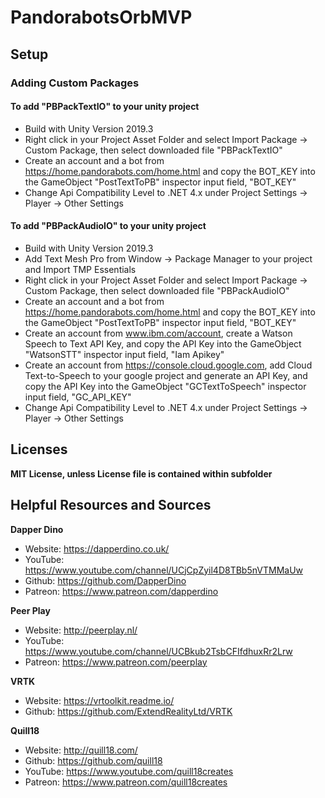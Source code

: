 # PandorabotsOrbMVP

## Setup

### **Adding Custom Packages**

#### To add "PBPackTextIO" to your unity project
* Build with Unity Version 2019.3
* Right click in your Project Asset Folder and select Import Package -> Custom Package, then select downloaded file "PBPackTextIO"
* Create an account and a bot from https://home.pandorabots.com/home.html and copy the BOT_KEY into the GameObject "PostTextToPB" inspector input field, "BOT_KEY"
* Change Api Compatibility Level to .NET 4.x under Project Settings -> Player -> Other Settings

#### To add "PBPackAudioIO" to your unity project
* Build with Unity Version 2019.3
* Add Text Mesh Pro from Window -> Package Manager to your project and Import TMP Essentials
* Right click in your Project Asset Folder and select Import Package -> Custom Package, then select downloaded file "PBPackAudioIO"
* Create an account and a bot from https://home.pandorabots.com/home.html and copy the BOT_KEY into the GameObject "PostTextToPB" inspector input field, "BOT_KEY"
* Create an account from www.ibm.com/account, create a Watson Speech to Text API Key, and copy the API Key into the GameObject "WatsonSTT" inspector input field, "Iam Apikey"
* Create an account from https://console.cloud.google.com, add Cloud Text-to-Speech to your google project and generate an API Key, and copy the API Key into the GameObject "GCTextToSpeech" inspector input field, "GC_API_KEY"
* Change Api Compatibility Level to .NET 4.x under Project Settings -> Player -> Other Settings

## Licenses
**MIT License, unless License file is contained within subfolder**

## Helpful Resources and Sources
**Dapper Dino**
* Website: https://dapperdino.co.uk/
* YouTube: https://www.youtube.com/channel/UCjCpZyil4D8TBb5nVTMMaUw
* Github: https://github.com/DapperDino
* Patreon: https://www.patreon.com/dapperdino

**Peer Play**
* Website: http://peerplay.nl/
* YouTube: https://www.youtube.com/channel/UCBkub2TsbCFIfdhuxRr2Lrw
* Patreon: https://www.patreon.com/peerplay

**VRTK**
* Website: https://vrtoolkit.readme.io/
* Github: https://github.com/ExtendRealityLtd/VRTK

**Quill18**
* Website: http://quill18.com/
* Github: https://github.com/quill18
* YouTube: https://www.youtube.com/quill18creates
* Patreon: https://www.patreon.com/quill18creates
